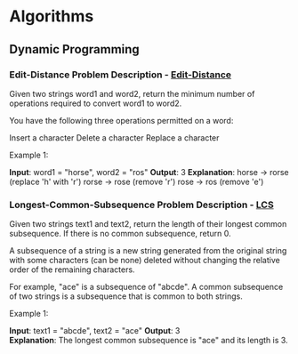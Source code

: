 # Algorithms

## Dynamic Programming

### Edit-Distance Problem Description - [Edit-Distance](https://github.com/Flamyng0/Algorithms/blob/main/Edit-Distance.py)
Given two strings word1 and word2, return the minimum number of operations required to convert word1 to word2.

You have the following three operations permitted on a word:

Insert a character
Delete a character
Replace a character 

Example 1:

**Input**: word1 = "horse", word2 = "ros"
**Output**: 3
**Explanation**: 
horse -> rorse (replace 'h' with 'r')
rorse -> rose (remove 'r')
rose -> ros (remove 'e')

### Longest-Common-Subsequence Problem Description - [LCS](https://github.com/Flamyng0/Algorithms/blob/main/Longest-Common-Subsequence.py)
Given two strings text1 and text2, return the length of their longest common subsequence. If there is no common subsequence, return 0.

A subsequence of a string is a new string generated from the original string with some characters (can be none) deleted without changing the relative order of the remaining characters.

For example, "ace" is a subsequence of "abcde".
A common subsequence of two strings is a subsequence that is common to both strings.

 

Example 1:

**Input**: text1 = "abcde", text2 = "ace" 
**Output**: 3  
**Explanation**: The longest common subsequence is "ace" and its length is 3.
